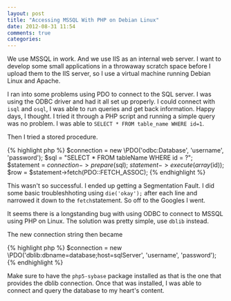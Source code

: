 ```yaml
---
layout: post
title: "Accessing MSSQL With PHP on Debian Linux"
date: 2012-08-31 11:54
comments: true
categories: 
---
```

We use MSSQL in work. And we use IIS as an internal web server. I want to develop
some small applications in a throwaway scratch space before I upload them to the
IIS server, so I use a virtual machine running Debian Linux and Apache.

I ran into some problems using PDO to connect to the SQL server. I was using the
ODBC driver and had it all set up properly. I could connect with `isql` and `osql`, 
I was able to run queries and get back information. Happy days, I thought. I tried
it through a PHP script and running a simple query was no problem. I was able to 
`SELECT * FROM table_name WHERE id=1`. 

Then I tried a stored procedure. 

{% highlight php %}
$connection = new \PDO('odbc:Database', 'username', 'password');
$sql = "SELECT * FROM tableName WHERE id = ?";
$statement = $connection->prepare($sql);
$statement->execute(array($id));
$row = $statement->fetch(PDO::FETCH_ASSOC);
{% endhighlight %}

This wasn't so successful. I ended up getting a Segmentation Fault. I did some
basic troubleshhoting using `die('okay');` after each line and narrowed it down
to the `fetch`statement. So off to the Googles I went.

It seems there is a longstanding bug with using ODBC to connect to MSSQL using PHP
on Linux. The solution was pretty simple, use `dblib` instead.

The new connection string then became

{% highlight php %}
$connection = new \PDO('dblib:dbname=database;host=sqlServer', 'username', 'password');
{% endhighlight %}

Make sure to have the `php5-sybase` package installed as that is the one that 
provides the dblib connection. Once that was installed, I was able to connect and
query the database to my heart's content.
